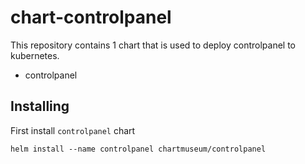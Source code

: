 # chart-controlpanel
This repository contains 1 chart that is used to deploy controlpanel to kubernetes.
- controlpanel

## Installing
First install `controlpanel` chart
```
helm install --name controlpanel chartmuseum/controlpanel
```
